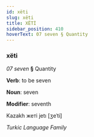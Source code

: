 ```yaml
---
id: xëti
slug: xëti
title: XËTİ
sidebar_position: 410
hoverText: 07 seven § Quantity
---
```


### xëti

*07 seven* **§** Quantity

**Verb**: to be seven

**Noun**: seven

**Modifier**: seventh

Kazakh жеті jetı [ʒeˈti]

*Turkic Language Family*